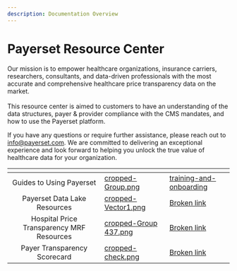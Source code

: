 ```yaml
---
description: Documentation Overview
---
```


# Payerset Resource Center

Our mission is to empower healthcare organizations, insurance carriers, researchers, consultants, and data-driven professionals with the most accurate and comprehensive healthcare price transparency data on the market. \
\
This resource center is aimed to customers to have an understanding of the data structures, payer & provider compliance with the CMS mandates, and how to use the Payerset platform.

If you have any questions or require further assistance, please reach out to [info@payerset.com](mailto:info@payerset.com). We are committed to delivering an exceptional experience and look forward to helping you unlock the true value of healthcare data for your organization.



<table data-view="cards"><thead><tr><th align="center"></th><th data-hidden data-card-cover data-type="files"></th><th data-hidden data-card-target data-type="content-ref"></th></tr></thead><tbody><tr><td align="center">Guides to Using Payerset</td><td><a href=".gitbook/assets/cropped-Group.png">cropped-Group.png</a></td><td><a href="using-the-payerset-platform/training-and-onboarding/">training-and-onboarding</a></td></tr><tr><td align="center">Payerset Data Lake Resources</td><td><a href=".gitbook/assets/cropped-Vector1.png">cropped-Vector1.png</a></td><td><a href="broken-reference">Broken link</a></td></tr><tr><td align="center">Hospital Price Transparency MRF Resources</td><td><a href=".gitbook/assets/cropped-Group 437.png">cropped-Group 437.png</a></td><td><a href="broken-reference">Broken link</a></td></tr><tr><td align="center">Payer Transparency Scorecard</td><td><a href=".gitbook/assets/cropped-check.png">cropped-check.png</a></td><td><a href="broken-reference">Broken link</a></td></tr></tbody></table>
